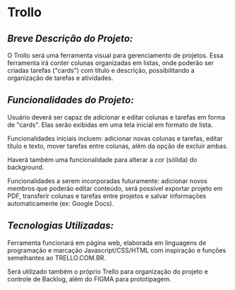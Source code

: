 # Trollo 

## ***Breve Descrição do Projeto:***

O Trollo será uma ferramenta visual para gerenciamento de projetos. 
Essa ferramenta irá conter colunas organizadas em listas, onde poderão ser criadas tarefas ("cards") com título e descrição, possibilitando a organização de tarefas e atividades.

## ***Funcionalidades do Projeto:***

Usuário deverá ser capaz de adicionar e editar colunas e tarefas em forma de "cards". Elas serão exibidas em uma tela inicial em formato de lista.

Funcionalidades iniciais incluem: adicionar novas colunas e tarefas, editar título e texto, mover tarefas entre colunas, além da opção de excluir ambas.

Haverá também uma funcionalidade para alterar a cor (sólida) do background.

Funcionalidades a serem incorporadas futuramente: adicionar novos membros que poderão editar conteúdo, será possível exportar projeto em PDF, transferir colunas e tarefas entre projetos e salvar informações automaticamente (ex: Google Docs).

## ***Tecnologias Utilizadas:***

Ferramenta funcionará em página web, elaborada em linguagens de programação e marcação Javascript/CSS/HTML com inspiração e funções semelhantes ao TRELLO.COM.BR.

Será utilizado também o próprio Trello para organização do projeto e controle de Backlog, além do FIGMA para prototipagem.